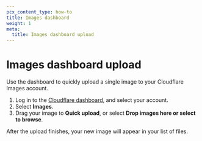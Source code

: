 ```yaml
---
pcx_content_type: how-to
title: Images dashboard
weight: 1
meta:
  title: Images dashboard upload
---
```


# Images dashboard upload

Use the dashboard to quickly upload a single image to your Cloudflare Images account.

1. Log in to the [Cloudflare dashboard](https://dash.cloudflare.com/login), and select your account.
2. Select **Images**.
3. Drag your image to **Quick upload**, or select **Drop images here or select to browse**.

After the upload finishes, your new image will appear in your list of files.